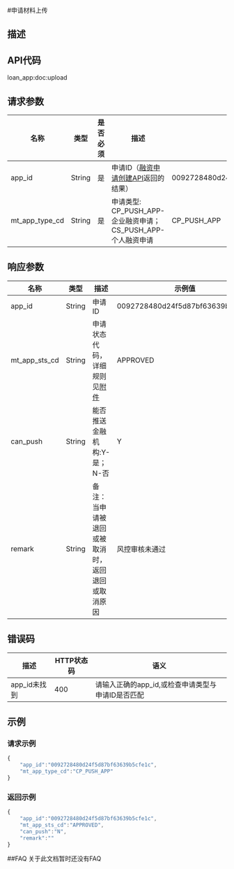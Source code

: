 #申请材料上传
## 描述

## API代码
loan\_app:doc:upload


## 请求参数
| 名称 | 类型 | 是否必须 | 描述 | 示例值 |
| --- | --- | --- | --- | --- |
| app_id | String | 是 | 申请ID（[融资申请创建API](2.1.1_融资申请创建.md)返回的结果） | 0092728480d24f5d87bf63639b5cfe1c |
| mt_app_type_cd | String | 是 | 申请类型: CP_PUSH_APP-企业融资申请；CS_PUSH_APP-个人融资申请 | CP_PUSH_APP |

## 响应参数
| 名称 | 类型 | 描述 |示例值 |
| --- | --- | --- | --- |
| app_id | String | 申请ID | 0092728480d24f5d87bf63639b5cfe1c |
| mt_app_sts_cd | String | 申请状态代码，详细规则见[附件](3_%E9%99%84%E4%BB%B6.html#申请状态) | APPROVED |
| can_push | String | 能否推送金融机构:Y-是；N-否 | Y |
| remark | String | 备注：当申请被退回或被取消时，返回退回或取消原因 | 风控审核未通过 |

## 错误码
| 描述 | HTTP状态码 | 语义 |
| --- | --- | --- | 
| app_id未找到 | 400 | 请输入正确的app_id,或检查申请类型与申请ID是否匹配 |

## 示例
### 请求示例
```javascript
{
    "app_id":"0092728480d24f5d87bf63639b5cfe1c",
    "mt_app_type_cd":"CP_PUSH_APP"
}
```
### 返回示例
```javascript
{
    "app_id":"0092728480d24f5d87bf63639b5cfe1c",
    "mt_app_sts_cd":"APPROVED",
    "can_push":"N",
    "remark":""
}
```
##FAQ
关于此文档暂时还没有FAQ